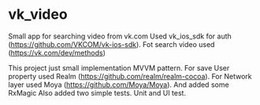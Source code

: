 # vk_video
Small app for searching video from vk.com
Used vk_ios_sdk for auth (https://github.com/VKCOM/vk-ios-sdk).
Fot search video used (https://vk.com/dev/methods)

This project just small implementation MVVM pattern.
For save User property used Realm (https://github.com/realm/realm-cocoa).
For Network layer used Moya (https://github.com/Moya/Moya).
And added some RxMagic 
Also added two simple tests. Unit and UI test.
